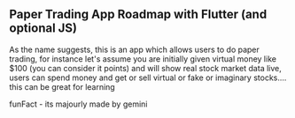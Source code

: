 ## Paper Trading App Roadmap with Flutter (and optional JS)

As the name suggests, this is an app which allows users to do paper trading, for instance let's assume you are initially given virtual money like $100 (you can consider it points) and will show real stock market data live, users can spend money and get or sell  virtual or fake or imaginary stocks.... this can be great for learning

funFact - its majourly made by gemini

